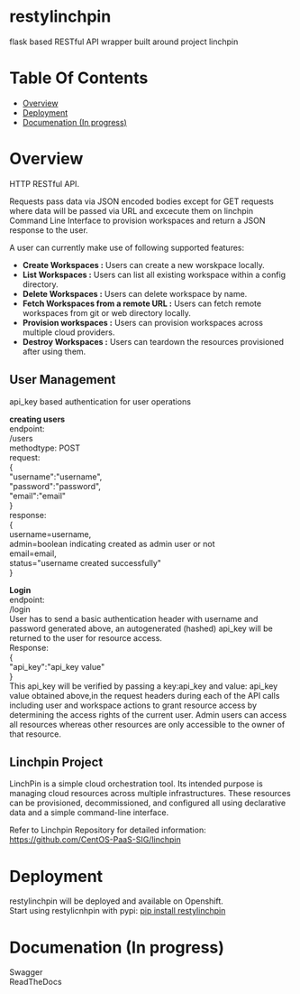 # restylinchpin
flask based RESTful API wrapper built around project linchpin

# Table Of Contents
- [Overview](#overview)
- [Deployment](#deployment)
- [Documenation (In progress)](#documentation)

# Overview
HTTP RESTful API.

Requests pass data via JSON encoded bodies except for GET requests where data will be passed via URL and excecute them on linchpin Command Line Interface to provision workspaces and return a JSON response to the user.

A user can currently make use of following supported features:
- <b> Create Workspaces :</b> Users can create a new worskpace locally.
- <b> List Workspaces :</b> Users can list all existing workspace within a config directory.
- <b> Delete Workspaces :</b> Users can delete workspace by name.
- <b> Fetch Workspaces from a remote URL :</b> Users can fetch remote workspaces from git or web directory locally.
- <b> Provision workspaces :</b> Users can provision workspaces across multiple cloud providers.
- <b> Destroy Workspaces :</b> Users can teardown the resources provisioned after using them.

## User Management
api_key based authentication for user operations

<b> creating users </b> <br>
endpoint:<br>
/users <br>
methodtype: POST <br>
request: <br>
{<br>
  "username":"username", <br>
  "password":"password", <br>
  "email":"email" <br>
}<br>
response: <br>
{<br>
  username=username, <br>
  admin=boolean indicating created as admin user or not <br>
  email=email,<br>
  status="username created successfully" <br>
}<br>

<b> Login </b> <br>
endpoint:<br>
/login <br>
User has to send a basic authentication header with username and password generated above, an autogenerated (hashed) api_key will be returned to the user for resource access.<br>
Response:<br>
{<br>
"api_key":"api_key value"<br>
}<br>
This api_key will be verified by passing a key:api_key and value: api_key value obtained above,in the request headers during each of the API calls including user and workspace actions to grant resource access by determining the access rights of the current user. Admin users can access all resources whereas other resources are only accessible to the owner of that resource.

## Linchpin Project
LinchPin is a simple cloud orchestration tool. Its intended purpose is managing cloud resources across multiple infrastructures. These resources can be provisioned, decommissioned, and configured all using declarative data and a simple command-line interface.

Refer to Linchpin Repository for detailed information: 
<a>https://github.com/CentOS-PaaS-SIG/linchpin</a>

# Deployment
restylinchpin will be deployed and available on Openshift.<br>
Start using restylicnhpin with pypi: <a href="https://pypi.org/project/restylinchpin/">pip install restylinchpin</a>

# Documenation (In progress)
Swagger <br>
ReadTheDocs
